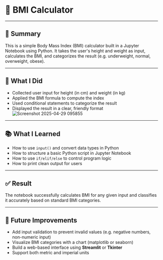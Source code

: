 # 🧮 BMI Calculator

---

## 📝 Summary

This is a simple Body Mass Index (BMI) calculator built in a Jupyter Notebook using Python. It takes the user's height and weight as input, calculates the BMI, and categorizes the result (e.g. underweight, normal, overweight, obese).

---

## 🔧 What I Did

- Collected user input for height (in cm) and weight (in kg)
- Applied the BMI formula to compute the index
- Used conditional statements to categorize the result
- Displayed the result in a clear, friendly format
![Screenshot 2025-04-29 095855](https://github.com/user-attachments/assets/979174b3-8788-4193-be5a-9165ea895440)

---

## 📚 What I Learned

- How to use `input()` and convert data types in Python
- How to structure a basic Python script in Jupyter Notebook
- How to use `if/elif/else` to control program logic
- How to print clean output for users

---

## ✅ Result

The notebook successfully calculates BMI for any given input and classifies it accurately based on standard BMI categories.

---

## 🌱 Future Improvements

- Add input validation to prevent invalid values (e.g. negative numbers, non-numeric input)
- Visualize BMI categories with a chart (matplotlib or seaborn)
- Build a web-based interface using **Streamlit** or **Tkinter**
- Support both metric and imperial units

